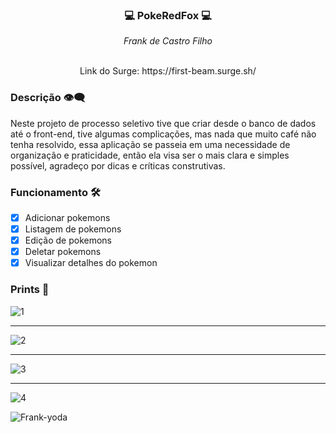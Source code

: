 ### <p align="center">💻 PokeRedFox 💻</p>

<div align="center" margin-bottom="10px">
  <i>Frank de Castro Filho</i>
</div> 
&nbsp
<p align="center">Link do Surge: https://first-beam.surge.sh/</p>

### Descrição 👁‍🗨

Neste projeto de processo seletivo tive que criar desde o banco de dados até o front-end, tive algumas complicações, mas nada que muito café não tenha resolvido, essa aplicação se passeia em uma necessidade de organização e praticidade, então ela visa ser o mais clara e simples possível, agradeço por dicas e críticas construtivas.

### Funcionamento 🛠

- [x] Adicionar pokemons
- [x] Listagem de pokemons
- [x] Edição de pokemons
- [x] Deletar pokemons
- [x] Visualizar detalhes do pokemon

### Prints 🎨
![1](https://user-images.githubusercontent.com/17735492/126024325-91d7da11-f473-4c8b-9781-3fdd7dc233fe.png)

***

![2](https://user-images.githubusercontent.com/17735492/126024337-4174162a-ff62-4e10-bb24-49ee7cebb160.png)

***

![3](https://user-images.githubusercontent.com/17735492/126024343-846a4286-df20-4737-925c-9e1a18e72714.png)

***

![4](https://user-images.githubusercontent.com/17735492/126024371-e3103e27-5897-4090-9974-f1fddcd3bef8.png)

<img align="center" alt="Frank-yoda" src="https://media1.tenor.com/images/ecea5f927c0a121083b22a14e583814d/tenor.gif?itemid=15308559">


